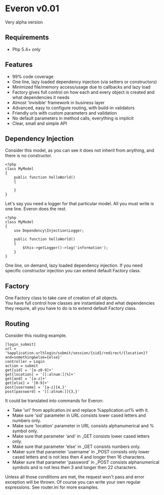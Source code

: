 # Everon v0.01
Very alpha version

## Requirements
* Php 5.4+ only

## Features
* 99% code coverage
* One line, lazy loaded dependency injection (via setters or constructors)
* Minimized file/memory access/usage due to callbacks and lazy load
* Factory gives full control on how each and every object is created and what dependencies it needs
* Almost 'invisible' framework in business layer
* Advanced, easy to configure routing, with build-in validators  
* Friendly urls with custom parameters and validation
* No default parameters in method calls, everything is implicit
* Clear, small and simple API

## Dependency Injection
Consider this model, as you can see it does not inherit from anything, and there is no constructor.

    <?php
    class MyModel
    {
        public function helloWorld()
        {

        }    
    }
    
Let's say you need a logger for that particular model. All you must write is one line. Everon does the rest.

    <?php
    class MyModel
    {
        use Dependency\Injection\Logger;
            
        public function helloWorld()
        {
            $this->getLogger()->log('information');
        }
    }

One line, on demand, lazy loaded dependency injection.
If you need specific constructor injection you can extend default Factory class. 
 
## Factory
One Factory class to take care of creation of all objects.   
You have full control how classes are instantiated and what dependencies they require,
all you have to do is to extend default Factory class.


## Routing
Consider this routing example.

    [login_submit]
    url = '%application.url%login/submit/session/{sid}/redirect/{location}?and=something&else={else}'
    controller = Login
    action = submit
    get[sid] = '[a-z0-9]+'
    get[location] = '[[:alnum:]|%]+'
    get[and] = '[a-z]+'
    get[else] = '[0-9]+'
    post[username] = '[a-z]{4,}'
    post[password] = '[[:alnum:]]{3,}'
    
It could be translated into commands for Everon:
* Take 'url' from application.ini and replace %application.url% with it.
* Make sure 'sid' parameter in URL consists lower cased letters and numbers only.
* Make sure 'location' parameter in URL consists alphanumerical and % symbol only.
* Make sure that parameter 'and' in _GET consists lower cased letters only.
* Make sure that parameter 'else' in _GET consists numbers only.
* Maker sure that parameter 'username' in _POST consists only lower cased letters and is not less then 4 and longer 
  then 16 characters.
* Maker sure that parameter 'password' in _POST consists alphanumerical symbols and is not less then 3 and longer
  then 22 characters.

Unless all those conditions are met, the request won't pass and error exception will be thrown.
Of course you can write your own regular expressions. See router.ini for more examples.


